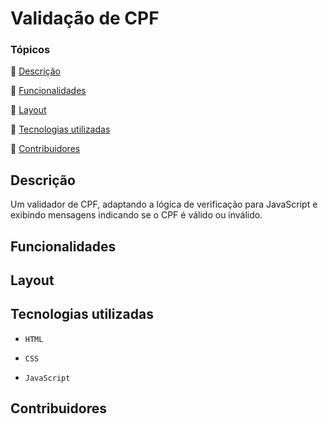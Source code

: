 # Validação de CPF

### Tópicos
:triangular_flag_on_post: [Descrição](#descrição)

:triangular_flag_on_post: [Funcionalidades](#funcionalidades)

:triangular_flag_on_post: [Layout](#layout)

:triangular_flag_on_post: [Tecnologias utilizadas](#tecnologias-utilizadas)

:triangular_flag_on_post: [Contribuidores](#contribuidores)

## Descrição
Um validador de CPF, adaptando a lógica de verificação para JavaScript e exibindo mensagens indicando se o CPF é válido ou inválido.

## Funcionalidades

## Layout

## Tecnologias utilizadas
- `HTML`
  
- `CSS`

- `JavaScript`

## Contribuidores